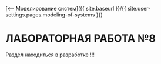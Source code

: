 [⟵ Моделирование систем]({{ site.baseurl }}/{{ site.user-settings.pages.modeling-of-systems }})

# ЛАБОРАТОРНАЯ РАБОТА №8

Раздел находиться в разработке !!!
